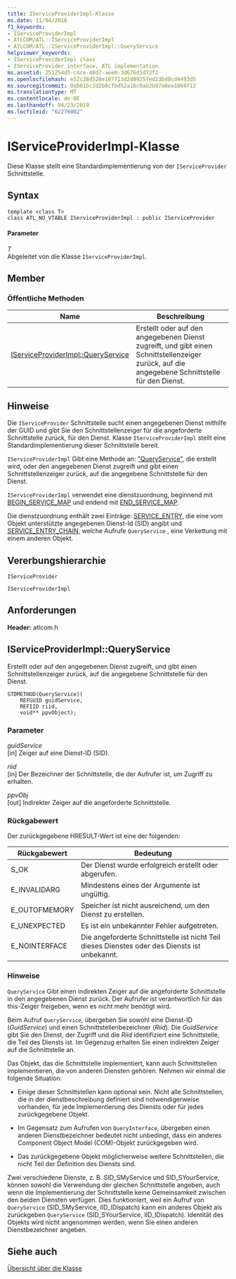 ```yaml
---
title: IServiceProviderImpl-Klasse
ms.date: 11/04/2016
f1_keywords:
- IServiceProviderImpl
- ATLCOM/ATL::IServiceProviderImpl
- ATLCOM/ATL::IServiceProviderImpl::QueryService
helpviewer_keywords:
- IServiceProviderImpl class
- IServiceProvider interface, ATL implementation
ms.assetid: 251254d3-c4ce-40d7-aee0-3d676d1d72f2
ms.openlocfilehash: e52c28d528e187713d2d0925fed23bd8cd4493d5
ms.sourcegitcommit: 0ab61bc3d2b6cfbd52a16c6ab2b97a8ea1864f12
ms.translationtype: MT
ms.contentlocale: de-DE
ms.lasthandoff: 04/23/2019
ms.locfileid: "62276002"
---
```

# <a name="iserviceproviderimpl-class"></a>IServiceProviderImpl-Klasse

Diese Klasse stellt eine Standardimplementierung von der `IServiceProvider` Schnittstelle.

## <a name="syntax"></a>Syntax

```
template <class T>
class ATL_NO_VTABLE IServiceProviderImpl : public IServiceProvider
```

#### <a name="parameters"></a>Parameter

*T*<br/>
Abgeleitet von die Klasse `IServiceProviderImpl`.

## <a name="members"></a>Member

### <a name="public-methods"></a>Öffentliche Methoden

|Name|Beschreibung|
|----------|-----------------|
|[IServiceProviderImpl::QueryService](#queryservice)|Erstellt oder auf den angegebenen Dienst zugreift, und gibt einen Schnittstellenzeiger zurück, auf die angegebene Schnittstelle für den Dienst.|

## <a name="remarks"></a>Hinweise

Die `IServiceProvider` Schnittstelle sucht einen angegebenen Dienst mithilfe der GUID und gibt Sie den Schnittstellenzeiger für die angeforderte Schnittstelle zurück, für den Dienst. Klasse `IServiceProviderImpl` stellt eine Standardimplementierung dieser Schnittstelle bereit.

`IServiceProviderImpl` Gibt eine Methode an: ["QueryService"](#queryservice), die erstellt wird, oder den angegebenen Dienst zugreift und gibt einen Schnittstellenzeiger zurück, auf die angegebene Schnittstelle für den Dienst.

`IServiceProviderImpl` verwendet eine dienstzuordnung, beginnend mit [BEGIN_SERVICE_MAP](service-map-macros.md#begin_service_map) und endend mit [END_SERVICE_MAP](service-map-macros.md#end_service_map).

Die dienstzuordnung enthält zwei Einträge: [SERVICE_ENTRY](service-map-macros.md#service_entry), die eine vom Objekt unterstützte angegebenen Dienst-Id (SID) angibt und [SERVICE_ENTRY_CHAIN](service-map-macros.md#service_entry_chain), welche Aufrufe `QueryService` , eine Verkettung mit einem anderen Objekt.

## <a name="inheritance-hierarchy"></a>Vererbungshierarchie

`IServiceProvider`

`IServiceProviderImpl`

## <a name="requirements"></a>Anforderungen

**Header:** atlcom.h

##  <a name="queryservice"></a>  IServiceProviderImpl::QueryService

Erstellt oder auf den angegebenen Dienst zugreift, und gibt einen Schnittstellenzeiger zurück, auf die angegebene Schnittstelle für den Dienst.

```
STDMETHOD(QueryService)(
    REFGUID guidService,
    REFIID riid,
    void** ppvObject);
```

### <a name="parameters"></a>Parameter

*guidService*<br/>
[in] Zeiger auf eine Dienst-ID (SID).

*riid*<br/>
[in] Der Bezeichner der Schnittstelle, die der Aufrufer ist, um Zugriff zu erhalten.

*ppvObj*<br/>
[out] Indirekter Zeiger auf die angeforderte Schnittstelle.

### <a name="return-value"></a>Rückgabewert

Der zurückgegebene HRESULT-Wert ist eine der folgenden:

|Rückgabewert|Bedeutung|
|------------------|-------------|
|S_OK|Der Dienst wurde erfolgreich erstellt oder abgerufen.|
|E_INVALIDARG|Mindestens eines der Argumente ist ungültig.|
|E_OUTOFMEMORY|Speicher ist nicht ausreichend, um den Dienst zu erstellen.|
|E_UNEXPECTED|Es ist ein unbekannter Fehler aufgetreten.|
|E_NOINTERFACE|Die angeforderte Schnittstelle ist nicht Teil dieses Dienstes oder des Diensts ist unbekannt.|

### <a name="remarks"></a>Hinweise

`QueryService` Gibt einen indirekten Zeiger auf die angeforderte Schnittstelle in den angegebenen Dienst zurück. Der Aufrufer ist verantwortlich für das this-Zeiger freigeben, wenn es nicht mehr benötigt wird.

Beim Aufruf `QueryService`, übergeben Sie sowohl eine Dienst-ID (*GuidService*) und einen Schnittstellenbezeichner (*Riid*). Die *GuidService* gibt Sie den Dienst, der Zugriff und die *Riid* identifiziert eine Schnittstelle, die Teil des Diensts ist. Im Gegenzug erhalten Sie einen indirekten Zeiger auf die Schnittstelle an.

Das Objekt, das die Schnittstelle implementiert, kann auch Schnittstellen implementieren, die von anderen Diensten gehören. Nehmen wir einmal die folgende Situation:

- Einige dieser Schnittstellen kann optional sein. Nicht alle Schnittstellen, die in der dienstbeschreibung definiert sind notwendigerweise vorhanden, für jede Implementierung des Diensts oder für jedes zurückgegebene Objekt.

- Im Gegensatz zum Aufrufen von `QueryInterface`, übergeben einen anderen Dienstbezeichner bedeutet nicht unbedingt, dass ein anderes Component Object Model (COM)-Objekt zurückgegeben wird.

- Das zurückgegebene Objekt möglicherweise weitere Schnittstellen, die nicht Teil der Definition des Diensts sind.

Zwei verschiedene Dienste, z. B. SID_SMyService und SID_SYourService, können sowohl die Verwendung der gleichen Schnittstelle angeben, auch wenn die Implementierung der Schnittstelle keine Gemeinsamkeit zwischen den beiden Diensten verfügen. Dies funktioniert, weil ein Aufruf von `QueryService` (SID_SMyService, IID_IDispatch) kann ein anderes Objekt als zurückgeben `QueryService` (SID_SYourService, IID_IDispatch). Identität des Objekts wird nicht angenommen werden, wenn Sie einen anderen Dienstbezeichner angeben.

## <a name="see-also"></a>Siehe auch

[Übersicht über die Klasse](../../atl/atl-class-overview.md)
